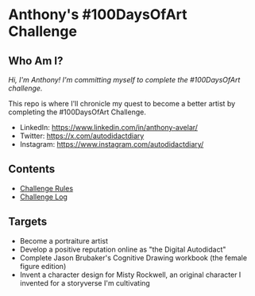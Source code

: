 # Anthony's #100DaysOfArt Challenge


## Who Am I?

*Hi, I'm Anthony! I'm committing myself to complete the #100DaysOfArt challenge.*

This repo is where I'll chronicle my quest to become a better artist by completing the #100DaysOfArt Challenge.

- LinkedIn: https://www.linkedin.com/in/anthony-avelar/
- Twitter: https://x.com/autodidactdiary
- Instagram: https://www.instagram.com/autodidactdiary/



## Contents

- [Challenge Rules](rules.md)
- [Challenge Log](log.md)



## Targets
- Become a portraiture artist
- Develop a positive reputation online as "the Digital Autodidact"
- Complete Jason Brubaker's Cognitive Drawing workbook (the female figure edition)
- Invent a character design for Misty Rockwell, an original character I invented for a storyverse I'm cultivating

